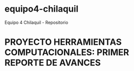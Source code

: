 # equipo4-chilaquil
Equipo 4 Chilaquil - Repositorio

# PROYECTO HERRAMIENTAS COMPUTACIONALES: PRIMER REPORTE DE AVANCES 

